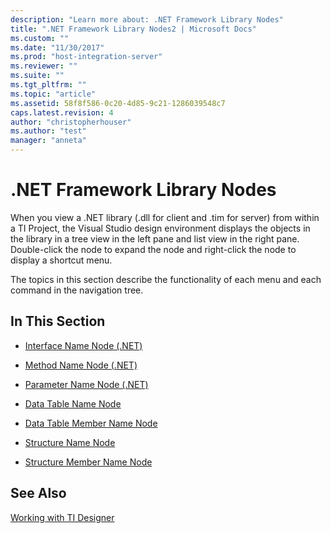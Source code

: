 ```yaml
---
description: "Learn more about: .NET Framework Library Nodes"
title: ".NET Framework Library Nodes2 | Microsoft Docs"
ms.custom: ""
ms.date: "11/30/2017"
ms.prod: "host-integration-server"
ms.reviewer: ""
ms.suite: ""
ms.tgt_pltfrm: ""
ms.topic: "article"
ms.assetid: 58f8f586-0c20-4d85-9c21-1286039548c7
caps.latest.revision: 4
author: "christopherhouser"
ms.author: "test"
manager: "anneta"
---
```

# .NET Framework Library Nodes
When you view a .NET library (.dll for client and .tim for server) from within a TI Project, the Visual Studio design environment displays the objects in the library in a tree view in the left pane and list view in the right pane. Double-click the node to expand the node and right-click the node to display a shortcut menu.  
  
 The topics in this section describe the functionality of each menu and each command in the navigation tree.  
  
## In This Section  
  
-   [Interface Name Node (.NET)](../core/interface-name-node-net-2.md)  
  
-   [Method Name Node (.NET)](../core/method-name-node-net-2.md)  
  
-   [Parameter Name Node (.NET)](../core/parameter-name-node-net-1.md)  
  
-   [Data Table Name Node](../core/data-table-name-node2.md)  
  
-   [Data Table Member Name Node](../core/data-table-member-name-node1.md)  
  
-   [Structure Name Node](../core/structure-name-node1.md)  
  
-   [Structure Member Name Node](../core/structure-member-name-node2.md)  
  
## See Also  
 [Working with TI Designer](../core/working-with-ti-designer1.md)
